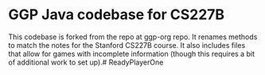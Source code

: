 # GGP Java codebase for CS227B

This codebase is forked from the repo at ggp-org repo. It renames methods to match the notes for the Stanford CS227B course. It also includes files that allow for games with incomplete information (though this requires a bit of additional work to set up).# ReadyPlayerOne
